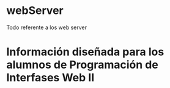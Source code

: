 # webServer
Todo referente a los web server 

# Información diseñada para los alumnos de Programación de Interfases Web II

